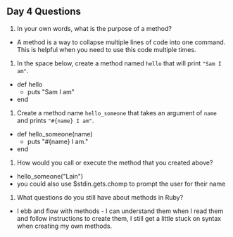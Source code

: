 ## Day 4 Questions

1. In your own words, what is the purpose of a method?
- A method is a way to collapse multiple lines of code into one command. This is helpful when you need to use this code multiple times.

1. In the space below, create a method named `hello` that will print `"Sam I am"`.
- def hello
  - puts "Sam I am"
- end

1. Create a method name `hello_someone` that takes an argument of `name` and prints `"#{name} I am"`.
- def hello_someone(name)
  - puts "#{name} I am."
- end

1. How would you call or execute the method that you created above?
- hello_someone("Lain")
- you could also use $stdin.gets.chomp to prompt the user for their name

1. What questions do you still have about methods in Ruby?
- I ebb and flow with methods - I can understand them when I read them and follow instructions to create them, I still get a little stuck on syntax when creating my own methods. 
